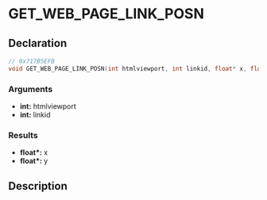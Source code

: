 # GET_WEB_PAGE_LINK_POSN

## Declaration
```cpp
// 0x717B5EFB
void GET_WEB_PAGE_LINK_POSN(int htmlviewport, int linkid, float* x, float* y);
```

### Arguments
- **int:** htmlviewport
- **int:** linkid

### Results
- **float\*:** x
- **float\*:** y

## Description
